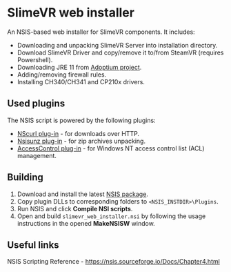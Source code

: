 # SlimeVR web installer

An NSIS-based web installer for SlimeVR components. It includes:

* Downloading and unpacking SlimeVR Server into installation directory.
* Download SlimeVR Driver and copy/remove it to/from SteamVR (requires Powershell).
* Downloading JRE 11 from [Adoptium project](https://adoptium.net/).
* Adding/removing firewall rules.
* Installing CH340/CH341 and CP210x drivers.

## Used plugins

The NSIS script is powered by the following plugins:

* [NScurl plug-in](https://nsis.sourceforge.io/NScurl_plug-in) - for downloads over HTTP.
* [Nsisunz plug-in](https://nsis.sourceforge.io/Nsisunz_plug-in) - for zip archives unpacking.
* [AccessControl plug-in](https://nsis.sourceforge.io/AccessControl_plug-in) - for Windows NT access control list (ACL) management.

## Building

1. Download and install the latest [NSIS package](https://nsis.sourceforge.io/Download).
1. Copy plugin DLLs to corresponding folders to `<NSIS_INSTDIR>\Plugins`.
1. Run NSIS and click **Compile NSI scripts**.
1. Open and build `slimevr_web_installer.nsi` by following the usage instructions in the opened **MakeNSISW** window.

## Useful links

NSIS Scripting Reference - <https://nsis.sourceforge.io/Docs/Chapter4.html>
